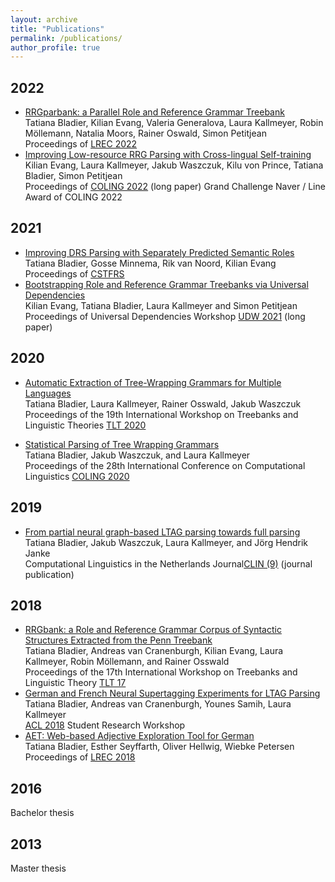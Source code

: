 ```yaml
---
layout: archive
title: "Publications"
permalink: /publications/
author_profile: true
---
```



## 2022

- [RRGparbank: a Parallel Role and Reference Grammar Treebank](http://www.lrec-conf.org/proceedings/lrec2022/pdf/2022.lrec-1.517.pdf)<br />
Tatiana Bladier, Kilian Evang, Valeria Generalova, Laura Kallmeyer, Robin Möllemann, Natalia Moors, Rainer Oswald, Simon Petitjean <br />
Proceedings of [LREC 2022](https://lrec2022.lrec-conf.org/en/)<br />
- [Improving Low-resource RRG Parsing with Cross-lingual Self-training](https://aclanthology.org/2022.coling-1.384/)<br />
Kilian Evang, Laura Kallmeyer, Jakub Waszczuk, Kilu von Prince, Tatiana Bladier, Simon Petitjean <br /> 
Proceedings of [COLING 2022](https://coling2022.org/) (long paper)
<span class="badge badge-award">Grand Challenge Naver / Line Award of COLING 2022</span>

## 2021

- [Improving DRS Parsing with Separately Predicted Semantic Roles](https://aclanthology.org/2021.cstfrs-1.3/) <br />
Tatiana Bladier, Gosse Minnema, Rik van Noord, Kilian Evang <br />
Proceedings of [CSTFRS](https://sites.google.com/view/cstfrs-2021/?pli=1) <br />
- [Bootstrapping Role and Reference Grammar Treebanks via Universal Dependencies](https://aclanthology.org/2021.udw-1.3.pdf)  <br />
Kilian Evang, Tatiana Bladier, Laura Kallmeyer and Simon Petitjean <br />
Proceedings of Universal Dependencies Workshop [UDW 2021](https://universaldependencies.org/udw21/) (long paper)

## 2020

- [Automatic Extraction of Tree-Wrapping Grammars for Multiple Languages](https://www.aclweb.org/anthology/2020.tlt-1.5.pdf)  <br />
Tatiana Bladier, Laura Kallmeyer, Rainer Osswald, Jakub Waszczuk <br />
 Proceedings of the 19th International Workshop on Treebanks and Linguistic Theories [TLT 2020](https://tlt2020.phil.hhu.de/)

- [Statistical Parsing of Tree Wrapping Grammars](https://aclanthology.org/2020.coling-main.595.pdf) <br />
Tatiana Bladier, Jakub Waszczuk, and Laura Kallmeyer <br />
Proceedings of the 28th International Conference on Computational Linguistics [COLING 2020](https://coling2020.org/)

## 2019

- [From partial neural graph-based LTAG parsing towards full parsing](https://clinjournal.org/clinj/article/view/90/81)  <br />
Tatiana Bladier, Jakub Waszczuk, Laura Kallmeyer, and Jörg Hendrik Janke   <br />
Computational Linguistics in the Netherlands Journal[CLIN (9)](https://www.clinjournal.org/clinj)  (journal publication)

## 2018

- [RRGbank: a Role and Reference Grammar Corpus of Syntactic Structures Extracted from the Penn Treebank](http://www.ep.liu.se/ecp/155/003/ecp18155003.pdf")  <br />
Tatiana Bladier, Andreas van Cranenburgh, Kilian Evang, Laura Kallmeyer, Robin Möllemann, and Rainer Osswald <br />
Proceedings of the 17th International Workshop on Treebanks and Linguistic Theory [TLT 17](https://www.uio.no/english/research/news-and-events/events/conferences/tlt17/)
- [German and French Neural Supertagging Experiments for LTAG Parsing](http://aclweb.org/anthology/P18-3009) <br />
Tatiana Bladier, Andreas van Cranenburgh, Younes Samih, Laura Kallmeyer <br />
[ACL 2018](https://acl2018.org/) Student Research Workshop
- [AET: Web-based Adjective Exploration Tool for German](http://www.lrec-conf.org/proceedings/lrec2018/pdf/194.pdf) <br />
Tatiana Bladier, Esther Seyffarth, Oliver Hellwig, Wiebke Petersen <br />
Proceedings of [LREC 2018](http://lrec2018.lrec-conf.org/en/)

## 2016

Bachelor thesis

## 2013 

Master thesis